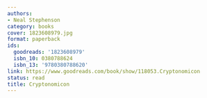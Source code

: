```yaml
---
authors:
- Neal Stephenson
category: books
cover: 1823608979.jpg
format: paperback
ids:
  goodreads: '1823608979'
  isbn_10: 0380788624
  isbn_13: '9780380788620'
link: https://www.goodreads.com/book/show/118053.Cryptonomicon
status: read
title: Cryptonomicon
---
```

